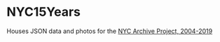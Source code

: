# NYC15Years
Houses JSON data and photos for the [NYC Archive Project, 2004-2019](https://soundminddesigns.com/nyc-2004-2019)
